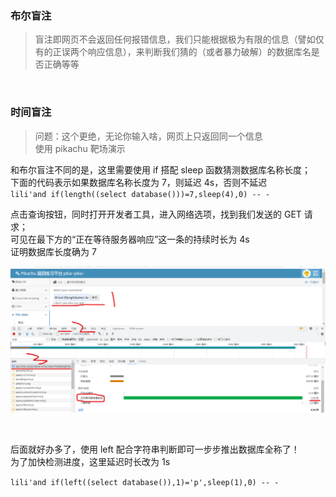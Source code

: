 ### 布尔盲注

> 盲注即网页不会返回任何报错信息，我们只能根据极为有限的信息（譬如仅有的正误两个响应信息），来判断我们猜的（或者暴力破解）的数据库名是否正确等等

<br>

### 时间盲注

> 问题：这个更绝，无论你输入啥，网页上只返回同一个信息  
> 使用 pikachu 靶场演示

和布尔盲注不同的是，这里需要使用 if 搭配 sleep 函数猜测数据库名称长度；  
下面的代码表示如果数据库名称长度为 7，则延迟 4s，否则不延迟  
`lili'and if(length((select database()))=7,sleep(4),0) -- -`

点击查询按钮，同时打开开发者工具，进入网络选项，找到我们发送的 GET 请求；  
可见在最下方的“正在等待服务器响应”这一条的持续时长为 4s  
证明数据库长度确为 7

![](../imgs/sqlinject/sq02/sq2-1.png)

<br>

后面就好办多了，使用 left 配合字符串判断即可一步步推出数据库全称了！  
为了加快检测进度，这里延迟时长改为 1s

`lili'and if(left((select database()),1)='p',sleep(1),0) -- -`

<br>
